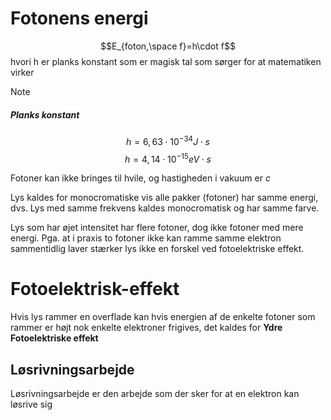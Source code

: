 # Fotonens energi
$$E_{foton,\space f}=h\cdot f$$
hvori h er planks konstant som er magisk tal som sørger for at matematiken virker
>[!note] 
>##### Planks konstant
>$$h=6,63\cdot10^{-34}J\cdot s$$
>$$h=4,14\cdot10^{-15}eV\cdot s$$

Fotoner kan ikke bringes til hvile, og hastigheden i vakuum er $c$

Lys kaldes for monocromatiske vis alle pakker (fotoner) har samme energi, dvs.
Lys med samme frekvens kaldes monocromatisk og har samme farve.

Lys som har øjet intensitet har flere fotoner, dog ikke fotoner med mere energi. Pga. at i praxis to fotoner ikke kan ramme samme elektron sammentidlig laver stærker lys ikke en forskel ved fotoelektriske effekt.


# Fotoelektrisk-effekt
Hvis lys rammer en overflade kan hvis energien af de enkelte fotoner som rammer er højt nok enkelte elektroner frigives, det kaldes for **Ydre Fotoelektriske effekt**

## Løsrivningsarbejde
Løsrivningsarbejde er den arbejde som der sker for at en elektron kan løsrive sig